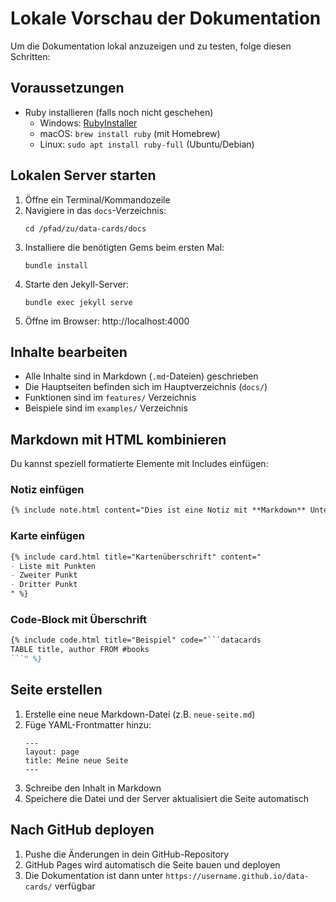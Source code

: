 # Lokale Vorschau der Dokumentation

Um die Dokumentation lokal anzuzeigen und zu testen, folge diesen Schritten:

## Voraussetzungen

- Ruby installieren (falls noch nicht geschehen)
   - Windows: [RubyInstaller](https://rubyinstaller.org/)
   - macOS: `brew install ruby` (mit Homebrew)
   - Linux: `sudo apt install ruby-full` (Ubuntu/Debian)

## Lokalen Server starten

1. Öffne ein Terminal/Kommandozeile
2. Navigiere in das `docs`-Verzeichnis:
   ```
   cd /pfad/zu/data-cards/docs
   ```
3. Installiere die benötigten Gems beim ersten Mal:
   ```
   bundle install
   ```
4. Starte den Jekyll-Server:
   ```
   bundle exec jekyll serve
   ```
5. Öffne im Browser: http://localhost:4000

## Inhalte bearbeiten

- Alle Inhalte sind in Markdown (`.md`-Dateien) geschrieben
- Die Hauptseiten befinden sich im Hauptverzeichnis (`docs/`)
- Funktionen sind im `features/` Verzeichnis
- Beispiele sind im `examples/` Verzeichnis

## Markdown mit HTML kombinieren

Du kannst speziell formatierte Elemente mit Includes einfügen:

### Notiz einfügen

```markdown
{% include note.html content="Dies ist eine Notiz mit **Markdown** Unterstützung." %}
```

### Karte einfügen

```markdown
{% include card.html title="Kartenüberschrift" content="
- Liste mit Punkten
- Zweiter Punkt
- Dritter Punkt
" %}
```

### Code-Block mit Überschrift

```markdown
{% include code.html title="Beispiel" code="```datacards
TABLE title, author FROM #books
```" %}
```

## Seite erstellen

1. Erstelle eine neue Markdown-Datei (z.B. `neue-seite.md`)
2. Füge YAML-Frontmatter hinzu:
   ```
   ---
   layout: page
   title: Meine neue Seite
   ---
   ```
3. Schreibe den Inhalt in Markdown
4. Speichere die Datei und der Server aktualisiert die Seite automatisch

## Nach GitHub deployen

1. Pushe die Änderungen in dein GitHub-Repository
2. GitHub Pages wird automatisch die Seite bauen und deployen
3. Die Dokumentation ist dann unter `https://username.github.io/data-cards/` verfügbar
